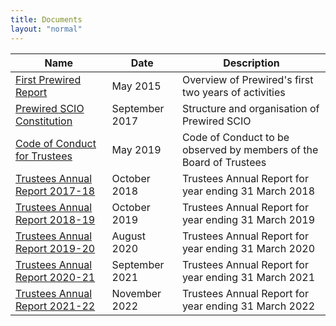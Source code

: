 ```yaml
---
title: Documents
layout: "normal"
---
```


| Name | Date | Description |
| ---- | ---- | ----------- |
| [First Prewired Report](/assets/pdfs/docs/prewired-for-web.pdf) | May 2015 | Overview of Prewired's first two years of activities |
| [Prewired SCIO Constitution](/assets/pdfs/docs/Prewired-Constitution-v1.2a.pdf) | September 2017 | Structure and organisation of Prewired SCIO |
| [Code of Conduct for Trustees](/assets/pdfs/docs/code-of-conduct-v1.1.pdf) | May 2019 | Code of Conduct to be observed by members of the Board of Trustees |
| [Trustees Annual Report 2017-18](/assets/pdfs/docs/tar-2017-18.pdf) | October 2018 | Trustees Annual Report for year ending 31 March 2018 |
| [Trustees Annual Report 2018-19](/assets/pdfs/docs/tar-2018-19.pdf) | October 2019 | Trustees Annual Report for year ending 31 March 2019 |
| [Trustees Annual Report 2019-20](/assets/pdfs/docs/tar-2019-20.pdf) | August 2020 | Trustees Annual Report for year ending 31 March 2020 |
| [Trustees Annual Report 2020-21](/assets/pdfs/docs/tar-2020-21.pdf) | September 2021 | Trustees Annual Report for year ending 31 March 2021 |
| [Trustees Annual Report 2021-22](/assets/pdfs/docs/tar-2021-22.pdf) | November 2022 | Trustees Annual Report for year ending 31 March 2022 |